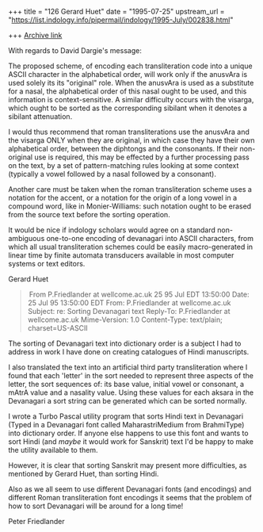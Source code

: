 +++
title = "126 Gerard Huet"
date = "1995-07-25"
upstream_url = "https://list.indology.info/pipermail/indology/1995-July/002838.html"

+++
[Archive link](https://list.indology.info/pipermail/indology/1995-July/002838.html)

With regards to David Dargie's message:

The proposed scheme, of encoding each transliteration code into a unique
ASCII character in the alphabetical order, will work only if the anusvAra
is used solely its its "original" role. When the anusvAra is used as a
substitute for a nasal, the alphabetical order of this nasal ought to be used,
and this information is context-sensitive. A similar difficulty occurs with
the visarga, which ought to be sorted as the corresponding sibilant when
it denotes a sibilant attenuation.

I would thus recommend that roman transliterations use the anusvAra and the
visarga ONLY when they are original, in which case they have their own
alphabetical order, between the diphtongs and the consonants. If their
non-original use is required, this may be effected by a further processing
pass on the text, by a set of pattern-matching rules looking at some
context (typically a vowel followed by a nasal followed by a consonant).

Another care must be taken when the roman transliteration scheme uses a 
notation for the accent, or a notation for the origin of a long vowel
in a compound word, like in Monier-Williams: such notation ought to be erased
from the source text before the sorting operation.

It would be nice if indology scholars would agree on a standard non-ambiguous
one-to-one encoding of devanagari into ASCII characters, from which all usual 
transliteration schemes could be easily macro-generated in linear time by 
finite automata transducers available in most computer systems or text editors.

Gerard Huet



> From P.Friedlander at wellcome.ac.uk 25 95 Jul EDT 13:50:00
Date: 25 Jul 95 13:50:00 EDT
From: P.Friedlander at wellcome.ac.uk
Subject: re: Sorting Devanagari text
Reply-To: P.Friedlander at wellcome.ac.uk
Mime-Version: 1.0
Content-Type: text/plain; charset=US-ASCII

The sorting of Devanagari text into dictionary order is a subject I had to 
address in work I have done on creating catalogues of Hindi manuscripts.

I also translated the text into an artificial third party transliteration 
where I found that each 'letter' in the sort needed to represent three 
aspects of the letter, the sort sequences of: its base value, initial vowel 
or consonant, a mAtrA value and a nasality value. Using these values for 
each aksara in the Devanagari a sort string can be generated which can be 
sorted normally.

I wrote a Turbo Pascal utility program that sorts Hindi text in Devanagari 
(Typed in a Devanagari font called MaharastriMedium from BrahmiType) into 
dictionary order. If anyone else happens to use this font and wants to sort 
Hindi (and *maybe* it would work for Sanskrit) text I'd be happy to make the 
utility available to them.

However, it is clear that sorting Sanskrit may present more difficulties, as 
mentioned by Gerard Huet, than sorting Hindi.

Also as we all seem to use different Devanagari fonts (and encodings) and 
different Roman transliteration font encodings it seems that the problem of 
how to sort Devanagari will be around for a long time!

Peter Friedlander





